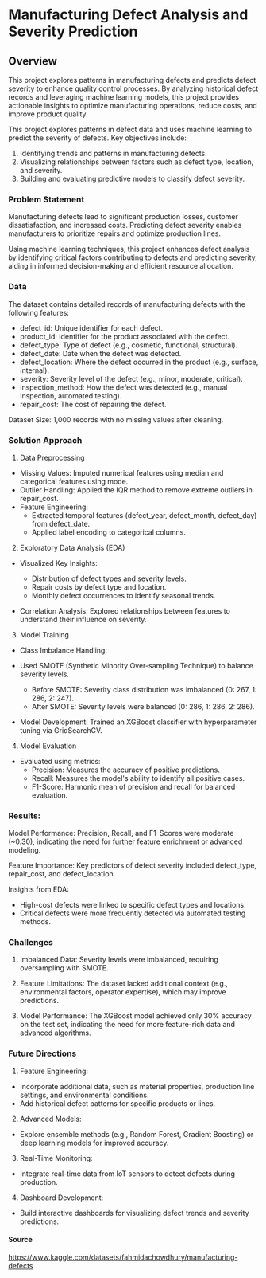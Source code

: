 # Manufacturing Defect Analysis and Severity Prediction

## Overview

This project explores patterns in manufacturing defects and predicts defect severity to enhance quality control processes. By analyzing historical defect records and leveraging machine learning models, this project provides actionable insights to optimize manufacturing operations, reduce costs, and improve product quality.

This project explores patterns in defect data and uses machine learning to predict the severity of defects. Key objectives include:

1. Identifying trends and patterns in manufacturing defects.
2. Visualizing relationships between factors such as defect type, location, and severity.
3. Building and evaluating predictive models to classify defect severity.

### Problem Statement

Manufacturing defects lead to significant production losses, customer dissatisfaction, and increased costs. Predicting defect severity enables manufacturers to prioritize repairs and optimize production lines.

Using machine learning techniques, this project enhances defect analysis by identifying critical factors contributing to defects and predicting severity, aiding in informed decision-making and efficient resource allocation.

### Data

The dataset contains detailed records of manufacturing defects with the following features:

- defect_id: Unique identifier for each defect.
- product_id: Identifier for the product associated with the defect.
- defect_type: Type of defect (e.g., cosmetic, functional, structural).
- defect_date: Date when the defect was detected.
- defect_location: Where the defect occurred in the product (e.g., surface, internal).
- severity: Severity level of the defect (e.g., minor, moderate, critical).
- inspection_method: How the defect was detected (e.g., manual inspection, automated testing).
- repair_cost: The cost of repairing the defect.

Dataset Size: 1,000 records with no missing values after cleaning.

### Solution Approach

1. Data Preprocessing
- Missing Values: Imputed numerical features using median and categorical features using mode.
- Outlier Handling: Applied the IQR method to remove extreme outliers in repair_cost.
- Feature Engineering:
   - Extracted temporal features (defect_year, defect_month, defect_day) from defect_date.
   - Applied label encoding to categorical columns.

2. Exploratory Data Analysis (EDA)
- Visualized Key Insights:
   - Distribution of defect types and severity levels.
   - Repair costs by defect type and location.
   - Monthly defect occurrences to identify seasonal trends.

- Correlation Analysis: Explored relationships between features to understand their influence on severity.

3. Model Training
- Class Imbalance Handling:
- Used SMOTE (Synthetic Minority Over-sampling Technique) to balance severity levels.
     - Before SMOTE: Severity class distribution was imbalanced (0: 267, 1: 286, 2: 247).
     - After SMOTE: Severity levels were balanced (0: 286, 1: 286, 2: 286).

- Model Development: Trained an XGBoost classifier with hyperparameter tuning via GridSearchCV.

4. Model Evaluation
- Evaluated using metrics:
     - Precision: Measures the accuracy of positive predictions.
     - Recall: Measures the model's ability to identify all positive cases.
     - F1-Score: Harmonic mean of precision and recall for balanced evaluation.

### Results:

Model Performance: Precision, Recall, and F1-Scores were moderate (~0.30), indicating the need for further feature enrichment or advanced modeling.

Feature Importance: Key predictors of defect severity included defect_type, repair_cost, and defect_location.

Insights from EDA:
- High-cost defects were linked to specific defect types and locations.
- Critical defects were more frequently detected via automated testing methods.

### Challenges

1. Imbalanced Data: Severity levels were imbalanced, requiring oversampling with SMOTE.

2. Feature Limitations: The dataset lacked additional context (e.g., environmental factors, operator expertise), which may improve predictions.

3. Model Performance: The XGBoost model achieved only 30% accuracy on the test set, indicating the need for more feature-rich data and advanced algorithms.

### Future Directions

1. Feature Engineering:
- Incorporate additional data, such as material properties, production line settings, and environmental conditions.
- Add historical defect patterns for specific products or lines.

2. Advanced Models:
- Explore ensemble methods (e.g., Random Forest, Gradient Boosting) or deep learning models for improved accuracy.

3. Real-Time Monitoring:
- Integrate real-time data from IoT sensors to detect defects during production.

4. Dashboard Development:
- Build interactive dashboards for visualizing defect trends and severity predictions.

#### Source

https://www.kaggle.com/datasets/fahmidachowdhury/manufacturing-defects

